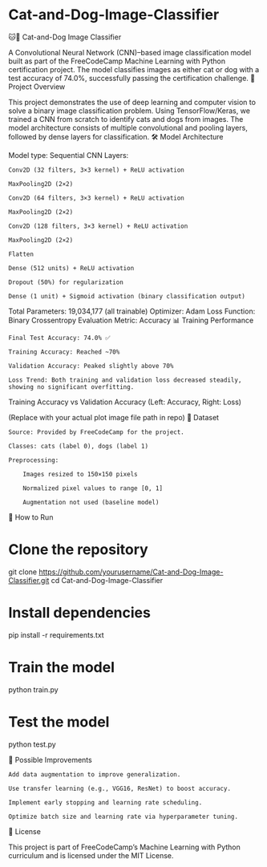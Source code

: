 # Cat-and-Dog-Image-Classifier
🐱🐶 Cat-and-Dog Image Classifier

A Convolutional Neural Network (CNN)–based image classification model built as part of the FreeCodeCamp Machine Learning with Python certification project. The model classifies images as either cat or dog with a test accuracy of 74.0%, successfully passing the certification challenge.
📌 Project Overview

This project demonstrates the use of deep learning and computer vision to solve a binary image classification problem. Using TensorFlow/Keras, we trained a CNN from scratch to identify cats and dogs from images. The model architecture consists of multiple convolutional and pooling layers, followed by dense layers for classification.
🛠️ Model Architecture

Model type: Sequential CNN
Layers:

    Conv2D (32 filters, 3×3 kernel) + ReLU activation

    MaxPooling2D (2×2)

    Conv2D (64 filters, 3×3 kernel) + ReLU activation

    MaxPooling2D (2×2)

    Conv2D (128 filters, 3×3 kernel) + ReLU activation

    MaxPooling2D (2×2)

    Flatten

    Dense (512 units) + ReLU activation

    Dropout (50%) for regularization

    Dense (1 unit) + Sigmoid activation (binary classification output)

Total Parameters: 19,034,177 (all trainable)
Optimizer: Adam
Loss Function: Binary Crossentropy
Evaluation Metric: Accuracy
📊 Training Performance

    Final Test Accuracy: 74.0% ✅

    Training Accuracy: Reached ~70%

    Validation Accuracy: Peaked slightly above 70%

    Loss Trend: Both training and validation loss decreased steadily, showing no significant overfitting.

Training Accuracy vs Validation Accuracy
(Left: Accuracy, Right: Loss)

(Replace with your actual plot image file path in repo)
📂 Dataset

    Source: Provided by FreeCodeCamp for the project.

    Classes: cats (label 0), dogs (label 1)

    Preprocessing:

        Images resized to 150×150 pixels

        Normalized pixel values to range [0, 1]

        Augmentation not used (baseline model)

🚀 How to Run

# Clone the repository
git clone https://github.com/yourusername/Cat-and-Dog-Image-Classifier.git
cd Cat-and-Dog-Image-Classifier

# Install dependencies
pip install -r requirements.txt

# Train the model
python train.py

# Test the model
python test.py

📌 Possible Improvements

    Add data augmentation to improve generalization.

    Use transfer learning (e.g., VGG16, ResNet) to boost accuracy.

    Implement early stopping and learning rate scheduling.

    Optimize batch size and learning rate via hyperparameter tuning.

📜 License

This project is part of FreeCodeCamp’s Machine Learning with Python curriculum and is licensed under the MIT License.
